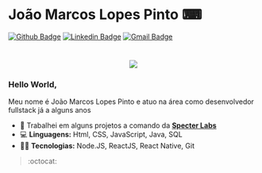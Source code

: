 # João Marcos Lopes Pinto ⌨
[![Github Badge](https://img.shields.io/badge/-Github-000?style=flat-square&logo=Github&logoColor=white&link=https://github.com/joaomarcoslp3)](https://github.com/joaomarcoslp3)
[![Linkedin Badge](https://img.shields.io/badge/-LinkedIn-blue?style=flat-square&logo=Linkedin&logoColor=white&link=https://www.linkedin.com/in/jo%C3%A3o-marcos-lopes-pinto-a8773b1ab/)](https://www.linkedin.com/in/jo%C3%A3o-marcos-lopes-pinto-a8773b1ab/)
[![Gmail Badge](https://img.shields.io/badge/-Gmail-c14438?style=flat-square&logo=Gmail&logoColor=white&link=mailto:joaomarcoslp3@gmail.com)](mailto:joaomarcoslp3@gmail.com)

<h1 align="center">
  <img src ="https://cdn.dribbble.com/users/2401141/screenshots/5487982/developers-gif-showcase.gif">
</h1>

<h3> Hello World, </h3>
Meu nome é João Marcos Lopes Pinto e atuo na área como desenvolvedor fullstack já a alguns anos

- 💼 Trabalhei em alguns projetos a comando da **[Specter Labs](http://specterlabs.com.br/)**
- 💻 **Linguagens:** Html, CSS, JavaScript, Java, SQL
- 👩‍💻 **Tecnologias:** Node.JS, ReactJS, React Native, Git

> :octocat:

